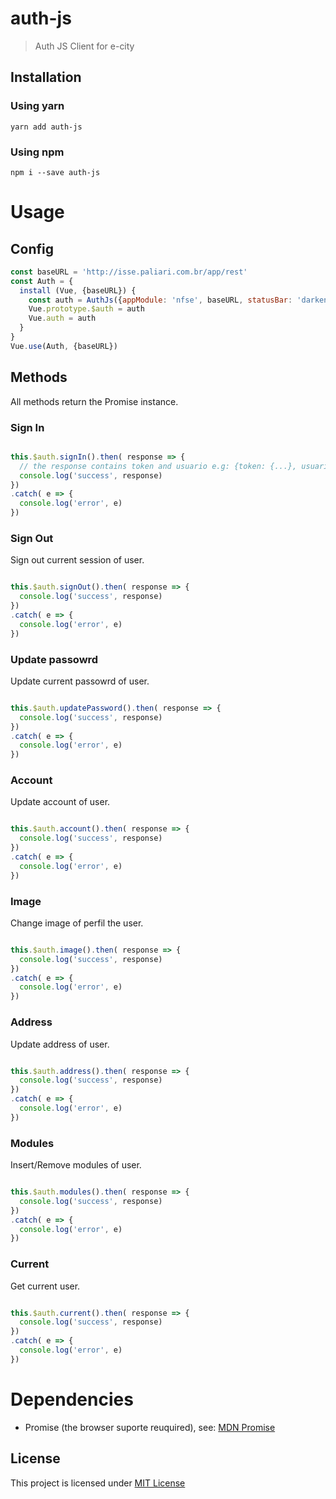 auth-js
=======

> Auth JS Client for e-city

Installation
------------

### Using yarn

`yarn add auth-js`

### Using npm

`npm i --save auth-js`

Usage
=====

Config
------

```javascript
const baseURL = 'http://isse.paliari.com.br/app/rest'
const Auth = {
  install (Vue, {baseURL}) {
    const auth = AuthJs({appModule: 'nfse', baseURL, statusBar: 'darken'})
    Vue.prototype.$auth = auth
    Vue.auth = auth
  }
}
Vue.use(Auth, {baseURL})
```

Methods
-------

All methods return the Promise instance.

### Sign In

```javascript

this.$auth.signIn().then( response => {
  // the response contains token and usuario e.g: {token: {...}, usuario: {...}}
  console.log('success', response)
})
.catch( e => {
  console.log('error', e)
})

```

### Sign Out

Sign out current session of user.

```javascript

this.$auth.signOut().then( response => {
  console.log('success', response)
})
.catch( e => {
  console.log('error', e)
})

```

### Update passowrd

Update current passowrd of user.

```javascript

this.$auth.updatePassword().then( response => {
  console.log('success', response)
})
.catch( e => {
  console.log('error', e)
})

```

### Account

Update account of user.

```javascript

this.$auth.account().then( response => {
  console.log('success', response)
})
.catch( e => {
  console.log('error', e)
})

```

### Image

Change image of perfil the user.

```javascript

this.$auth.image().then( response => {
  console.log('success', response)
})
.catch( e => {
  console.log('error', e)
})

```

### Address

Update address of user.

```javascript

this.$auth.address().then( response => {
  console.log('success', response)
})
.catch( e => {
  console.log('error', e)
})

```

### Modules

Insert/Remove modules of user.

```javascript

this.$auth.modules().then( response => {
  console.log('success', response)
})
.catch( e => {
  console.log('error', e)
})

```

### Current

Get current user.

```javascript

this.$auth.current().then( response => {
  console.log('success', response)
})
.catch( e => {
  console.log('error', e)
})

```

Dependencies
============

-	Promise (the browser suporte reuquired), see: [MDN Promise](https://developer.mozilla.org/pt-BR/docs/Web/JavaScript/Reference/Global_Objects/Promise)

License
-------

This project is licensed under [MIT License](http://en.wikipedia.org/wiki/MIT_License)
